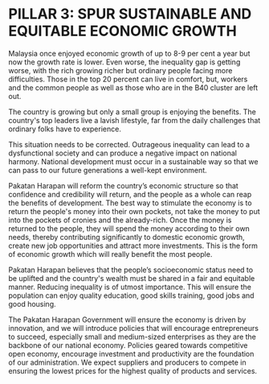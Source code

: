 # PILLAR 3: SPUR SUSTAINABLE AND EQUITABLE ECONOMIC GROWTH

Malaysia once enjoyed economic growth of up to 8-9 per cent a year but now the growth rate is lower. Even worse, the inequality gap is getting worse, with the rich growing richer but ordinary people facing more difficulties. Those in the top 20 percent can live in comfort, but, workers and the common people as well as those who are in the B40 cluster are left out.

The country is growing but only a small group is enjoying the benefits. The country's top leaders live a lavish lifestyle, far from the daily challenges that ordinary folks have to experience.

This situation needs to be corrected. Outrageous inequality can lead to a dysfunctional society and can produce a negative impact on national harmony. National development must occur in a sustainable way so that we can pass to our future generations a well-kept environment.

Pakatan Harapan will reform the country’s economic structure so that confidence and credibility will return, and the people as a whole can reap the benefits of development. The best way to stimulate the economy is to return the people's money into their own pockets, not take the money to put into the pockets of cronies and the already-rich. Once the money is returned to the people, they will spend the money according to their own needs, thereby contributing significantly to domestic economic growth, create new job opportunities and attract more investments. This is the form of economic growth which will really benefit the most people.

Pakatan Harapan believes that the people’s socioeconomic status need to be uplifted and the country's wealth must be shared in a fair and equitable manner. Reducing inequality is of utmost importance. This will ensure the population can enjoy quality education, good skills training, good jobs and good housing.

The Pakatan Harapan Government will ensure the economy is driven by innovation, and we will introduce policies that will encourage entrepreneurs to succeed, especially small and medium-sized enterprises as they are the backbone of our national economy. Policies geared towards competitive open economy, encourage investment and productivity are the foundation of our administration. We expect suppliers and producers to compete in ensuring the lowest prices for the highest quality of products and services.
